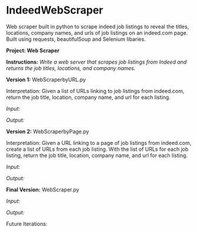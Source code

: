 # IndeedWebScraper

Web scraper built in python to scrape indeed job listings to reveal the titles, locations, company names, and urls of job listings on an indeed.com page. Built using requests, beautifulSoup and Selenium libaries.

**Project: Web Scraper**

**Instructions:**
*Write a web server that scrapes job listings from Indeed and returns the job titles, locations, and company names.* 


**Version 1:** WebScraperbyURL.py

Interpretation: Given a list of URLs linking to job listings from indeed.com, return the job title, location, company name, and url for each listing.

*Input:*

*Output:*

**Version 2:** WebScraperbyPage.py

Interpretation: Given a URL linking to a page of job listings from indeed.com, create a list of URLs from each job listing. With the list of URLs for each job listing, return the job title, location, company name, and url for each listing.

*Input:*

*Output:*

**Final Version:** WebScraper.py

*Input:*

*Output:*

Future Iterations:


